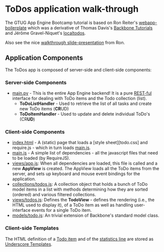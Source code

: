 # ToDos application walk-through

The GTUG App Engine Bootcamp tutorial is based on Ron Reiter's [webapp-boilerplate]
which was a derivative of Thomas Davis's [Backbone Tutorials] and Jérôme Gravel-Niquet's
[localtodos].

Also see the nice [walkthrough slide-presentation][boilerplate-walkthrough] from Ron.

  [webapp-boilerplate]: https://github.com/ronreiter/webapp-boilerplate
  [Backbone Tutorials]: http://backbonetutorials.com/
  [localtodos]: http://localtodos.com/
  [boilerplate-walkthrough]: http://www.slideshare.net/ronreiter/writing-html5-web-apps-using-backbonejs-and-gae

## Application Components

The ToDos app is composed of server-side and client-side components:

### Server-side Components

- [main.py] - This is the entire App Engine backend!  It is a pure [REST-ful] interface
  for dealing with ToDo items and the Todo collection (list).
  - **ToDoListHandler** - Used to retrieve the list of all tasks and create new ToDo items
  (**CR**UD)
  - **ToDoItemHandler** - Used to update and delete individual ToDo's (CR**UD**)

### Client-side Components

- [index.html] - A (static) page that loads a [style sheet][todo.css] and require.js - which
  in turn loads [main.js].
- [main.js] - A simple list of dependencies - all the javascript files that need to be loaded
  (by RequireJS).
- [views/app.js]: When all dependencies are loaded, this file is called and a new **AppView**
  is created.  The AppView loads all the ToDo items from the server, and sets up keyboard
  and mouse event bindings for the application.
- [collections/todos.js]: A collection object that holds a bunch of ToDo model items in a list
  with methods determining how they are sorted (ordered) and various filtered collections.
- [views/todos.js]: Defines the **TodoView** - defines the rendering (i.e., the HTML used
  to display it), of a ToDo item as well as handling user-interface events for a single
  ToDo item.
- [models/todo.js]: An trivial extension of Backbone's standard model class.

### Client-side Templates

The HTML definition of a [Todo item](../app/js/templates/todos.html) and of the
[statistics line](../app/js/templates/stats.html) are stored as [Underscore Templates].

  [REST-ful]: http://en.wikipedia.org/wiki/Representational_state_transfer
  [Underscore Templates]: http://documentcloud.github.com/underscore/#template

  [main.py]: ../app/main.py
  [index.html]: ../app/index.html
  [main.js]: ../app/js/main.js
  [views/app.js]: ../app/js/views/app.js
  [collections/todos.js]: ../app/js/collections/todos.js
  [views/todos.js]: ../app/js/views/todos.js
  [models/todo.js]: ../app/js/models/todo.js

